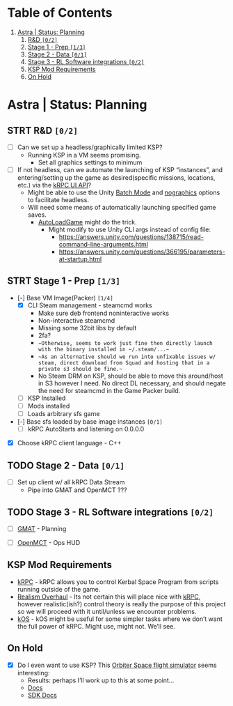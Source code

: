
# Table of Contents

1.  [Astra | Status: Planning](#org94030d8)
    1.  [R&D <code>[0/2]</code>](#org756ce77)
    2.  [Stage 1 - Prep <code>[1/3]</code>](#org6805606)
    3.  [Stage 2 - Data <code>[0/1]</code>](#org6981e9b)
    4.  [Stage 3 - RL Software integrations <code>[0/2]</code>](#orgca8a140)
    5.  [KSP Mod Requirements](#org203400a)
    6.  [On Hold](#org778b55f)



<a id="org94030d8"></a>

# Astra | Status: Planning


<a id="org756ce77"></a>

## STRT R&D <code>[0/2]</code>

-   [ ] Can we set up a headless/graphically limited KSP?
    -   Running KSP in a VM seems promising.
        -   Set all graphics settings to minimum
-   [ ] If not headless, can we automate the launching of KSP &ldquo;instances&rdquo;, and entering/setting up the game as desired(specific missions, locations, etc.) via the [kRPC UI API](https://krpc.github.io/krpc/cpp/api/ui/ui.html)?
    -   Might be able to use the Unity [Batch Mode](https://docs.unity3d.com/Manual/CLIBatchmodeCoroutines.html) and [nographics](https://docs.unity3d.com/Manual/CommandLineArguments.html) options to facilitate headless.
    -   Will need some means of automatically launching specified game saves.
        -   [AutoLoadGame](https://github.com/allista/AutoLoadGame) might do the trick.
            -   Might modify to use Unity CLI args instead of config file:
                -   <https://answers.unity.com/questions/138715/read-command-line-arguments.html>
                -   <https://answers.unity.com/questions/366195/parameters-at-startup.html>


<a id="org6805606"></a>

## STRT Stage 1 - Prep <code>[1/3]</code>

-   [-] Base VM Image(Packer) <code>[1/4]</code>
    -   [X] CLI Steam management - steamcmd works
        -   Make sure deb frontend noninteractive works
        -   Non-interactive steamcmd
        -   Missing some 32bit libs by default
        -   2fa?
        -   `~Otherwise, seems to work just fine then directly launch with the binary installed in ~/.steam/...~`
        -   `~As an alternative should we run into unfixable issues w/ steam, direct download from Squad and hosting that in a private s3 should be fine.~`
        -   No Steam DRM on KSP, should be able to move this around/host in S3 however I need. No direct DL necessary, and should negate the need for steamcmd in the Game Packer build.
    -   [ ] KSP Installed
    -   [ ] Mods installed
    -   [ ] Loads arbitrary sfs game
-   [-] Base sfs loaded by base image instances <code>[0/1]</code>
    -   [ ] kRPC AutoStarts and listening on 0.0.0.0
-   [X] Choose kRPC client language - C++


<a id="org6981e9b"></a>

## TODO Stage 2 - Data <code>[0/1]</code>

-   [ ] Set up client w/ all kRPC Data Stream
    -   Pipe into GMAT and OpenMCT ???


<a id="orgca8a140"></a>

## TODO Stage 3 - RL Software integrations <code>[0/2]</code>

-   [ ] [GMAT](https://opensource.gsfc.nasa.gov/projects/GMAT/index.php) - Planning
-   [ ] [OpenMCT](https://github.com/nasa/openmct) - Ops HUD


<a id="org203400a"></a>

## KSP Mod Requirements

-   [kRPC](https://krpc.github.io/krpc/) - kRPC allows you to control Kerbal Space Program from scripts running outside of the game.
-   [Realism Overhaul](https://github.com/KSP-RO/RealismOverhaul/wiki) - Its not certain this will place nice with [kRPC](https://krpc.github.io/krpc/), however realistic(ish?) control theory is really the purpose of this project so we will proceed with it until/unless we encounter problems.
-   [kOS](https://ksp-kos.github.io/KOS/) - kOS might be useful for some simpler tasks where we don&rsquo;t want the full power of kRPC. Might use, might not. We&rsquo;ll see.


<a id="org778b55f"></a>

## On Hold

-   [X] Do I even want to use KSP? This [Orbiter Space flight simulator](http://orbit.medphys.ucl.ac.uk/index.html) seems interesting:
    -   Results: perhaps I&rsquo;ll work up to this at some point&#x2026;
    -   [Docs](https://www.orbiterwiki.org/wiki/)
    -   [SDK Docs](https://www.orbiterwiki.org/wiki/SDK_documentation)


